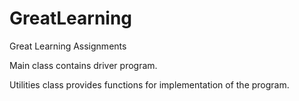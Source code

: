 # GreatLearning
Great Learning Assignments

Main class contains driver program.

Utilities class provides functions for implementation of the program.
